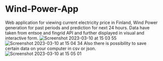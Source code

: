 # Wind-Power-App
Web application for viewing current electricity price in Finland, Wind Power generation for past periods and prediction for next 24 hours. Data have taken from entsoe and fingrid API and further displayed in visual and interactive form.
![Screenshot 2023-03-10 at 15 03 55](https://user-images.githubusercontent.com/82083839/224323533-d98dae1b-0ec5-4d44-acf3-10082f24359f.png)
![Screenshot 2023-03-10 at 15 04 34](https://user-images.githubusercontent.com/82083839/224323557-b8d02a2f-d168-451f-8ef5-f61e8bba84b7.png)
Also there is possibility to save certain data on your computer in csv or json.
![Screenshot 2023-03-10 at 15 05 01](https://user-images.githubusercontent.com/82083839/224323604-f3183fe6-061b-4d01-96e8-e2ce3379c448.png)
